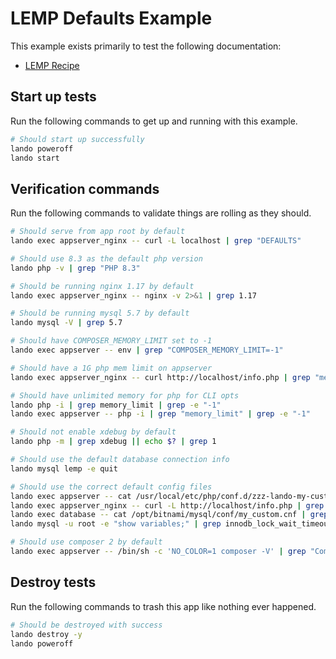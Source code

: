 # LEMP Defaults Example

This example exists primarily to test the following documentation:

* [LEMP Recipe](https://docs.lando.dev/lemp/config.html)

## Start up tests

Run the following commands to get up and running with this example.

```bash
# Should start up successfully
lando poweroff
lando start
```

## Verification commands

Run the following commands to validate things are rolling as they should.

```bash
# Should serve from app root by default
lando exec appserver_nginx -- curl -L localhost | grep "DEFAULTS"

# Should use 8.3 as the default php version
lando php -v | grep "PHP 8.3"

# Should be running nginx 1.17 by default
lando exec appserver_nginx -- nginx -v 2>&1 | grep 1.17

# Should be running mysql 5.7 by default
lando mysql -V | grep 5.7

# Should have COMPOSER_MEMORY_LIMIT set to -1
lando exec appserver -- env | grep "COMPOSER_MEMORY_LIMIT=-1"

# Should have a 1G php mem limit on appserver
lando exec appserver_nginx -- curl http://localhost/info.php | grep "memory_limit" | grep "1G"

# Should have unlimited memory for php for CLI opts
lando php -i | grep memory_limit | grep -e "-1"
lando exec appserver -- php -i | grep "memory_limit" | grep -e "-1"

# Should not enable xdebug by default
lando php -m | grep xdebug || echo $? | grep 1

# Should use the default database connection info
lando mysql lemp -e quit

# Should use the correct default config files
lando exec appserver -- cat /usr/local/etc/php/conf.d/zzz-lando-my-custom.ini | grep "; LANDOLEMPPHPINI"
lando exec appserver_nginx -- curl -L http://localhost/info.php | grep max_execution_time | grep 91
lando exec database -- cat /opt/bitnami/mysql/conf/my_custom.cnf | grep "LANDOLEMPMYSQLCNF"
lando mysql -u root -e "show variables;" | grep innodb_lock_wait_timeout | grep 121

# Should use composer 2 by default
lando exec appserver -- /bin/sh -c 'NO_COLOR=1 composer -V' | grep "Composer version 2."
```

## Destroy tests

Run the following commands to trash this app like nothing ever happened.

```bash
# Should be destroyed with success
lando destroy -y
lando poweroff
```
